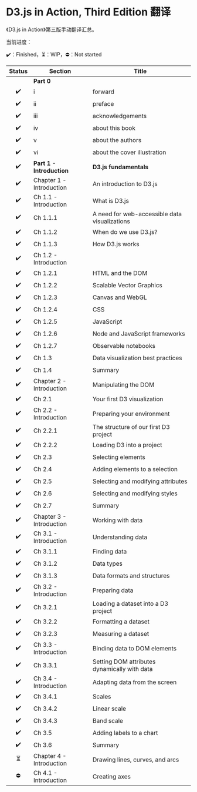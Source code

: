 # D3.js in Action, Third Edition 翻译

《D3.js in Action》第三版手动翻译汇总。

当前进度：

:heavy_check_mark:：Finished，:hourglass_flowing_sand:：WIP，:no_entry:：Not started

|          Status          | Section                   | Title                                         |
| :----------------------: | ------------------------- | --------------------------------------------- |
|                          | **Part 0**                |                                               |
|    :heavy_check_mark:    | i                         | forward                                       |
|    :heavy_check_mark:    | ii                        | preface                                       |
|    :heavy_check_mark:    | iii                       | acknowledgements                              |
|    :heavy_check_mark:    | iv                        | about this book                               |
|    :heavy_check_mark:    | v                         | about the authors                             |
|    :heavy_check_mark:    | vi                        | about the cover illustration                  |
|    :heavy_check_mark:    | **Part 1 - Introduction** | **D3.js fundamentals**                        |
|    :heavy_check_mark:    | Chapter 1 - Introduction  | An introduction to D3.js                      |
|    :heavy_check_mark:    | Ch 1.1 - Introduction     | What is D3.js                                 |
|    :heavy_check_mark:    | Ch 1.1.1                  | A need for web-accessible data visualizations |
|    :heavy_check_mark:    | Ch 1.1.2                  | When do we use D3.js?                         |
|    :heavy_check_mark:    | Ch 1.1.3                  | How D3.js works                               |
|    :heavy_check_mark:    | Ch 1.2 - Introduction     |                                               |
|    :heavy_check_mark:    | Ch 1.2.1                  | HTML and the DOM                              |
|    :heavy_check_mark:    | Ch 1.2.2                  | Scalable Vector Graphics                      |
|    :heavy_check_mark:    | Ch 1.2.3                  | Canvas and WebGL                              |
|    :heavy_check_mark:    | Ch 1.2.4                  | CSS                                           |
|    :heavy_check_mark:    | Ch 1.2.5                  | JavaScript                                    |
|    :heavy_check_mark:    | Ch 1.2.6                  | Node and JavaScript frameworks                |
|    :heavy_check_mark:    | Ch 1.2.7                  | Observable notebooks                          |
|    :heavy_check_mark:    | Ch 1.3                    | Data visualization best practices             |
|    :heavy_check_mark:    | Ch 1.4                    | Summary                                       |
|    :heavy_check_mark:    | Chapter 2 - Introduction  | Manipulating the DOM                          |
|    :heavy_check_mark:    | Ch 2.1                    | Your first D3 visualization                   |
|    :heavy_check_mark:    | Ch 2.2 - Introduction     | Preparing your environment                    |
|    :heavy_check_mark:    | Ch 2.2.1                  | The structure of our first D3 project         |
|    :heavy_check_mark:    | Ch 2.2.2                  | Loading D3 into a project                     |
|    :heavy_check_mark:    | Ch 2.3                    | Selecting elements                            |
|    :heavy_check_mark:    | Ch 2.4                    | Adding elements to a selection                |
|    :heavy_check_mark:    | Ch 2.5                    | Selecting and modifying attributes            |
|    :heavy_check_mark:    | Ch 2.6                    | Selecting and modifying styles                |
|    :heavy_check_mark:    | Ch 2.7                    | Summary                                       |
|    :heavy_check_mark:    | Chapter 3 - Introduction  | Working with data                             |
|    :heavy_check_mark:    | Ch 3.1 - Introduction     | Understanding data                            |
|    :heavy_check_mark:    | Ch 3.1.1                  | Finding data                                  |
|    :heavy_check_mark:    | Ch 3.1.2                  | Data types                                    |
|    :heavy_check_mark:    | Ch 3.1.3                  | Data formats and structures                   |
|    :heavy_check_mark:    | Ch 3.2 - Introduction     | Preparing data                                |
|    :heavy_check_mark:    | Ch 3.2.1                  | Loading a dataset into a D3 project           |
|    :heavy_check_mark:    | Ch 3.2.2                  | Formatting a dataset                          |
|    :heavy_check_mark:    | Ch 3.2.3                  | Measuring a dataset                           |
|    :heavy_check_mark:    | Ch 3.3 - Introduction     | Binding data to DOM elements                  |
|    :heavy_check_mark:    | Ch 3.3.1                  | Setting DOM attributes dynamically with data  |
|    :heavy_check_mark:    | Ch 3.4 - Introduction     | Adapting data from the screen                 |
|    :heavy_check_mark:    | Ch 3.4.1                  | Scales                                        |
|    :heavy_check_mark:    | Ch 3.4.2                  | Linear scale                                  |
|    :heavy_check_mark:    | Ch 3.4.3                  | Band scale                                    |
|    :heavy_check_mark:    | Ch 3.5                    | Adding labels to a chart                      |
|    :heavy_check_mark:    | Ch 3.6                    | Summary                                       |
| :hourglass_flowing_sand: | Chapter 4 - Introduction  | Drawing lines, curves, and arcs               |
|        :no_entry:        | Ch 4.1 - Introduction     | Creating axes                                 |

